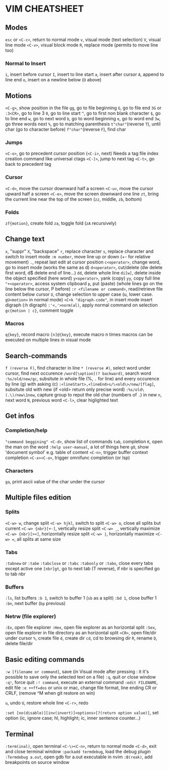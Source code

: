 # VIM CHEATSHEET



## Modes

`esc` or `<C-c>`, return to normal mode
`v`, visual mode (text selection)
`V`, visual line mode
`<C-v>`, visual block mode
`R`, replace mode (permits to move line too)
### Normal to Insert
`i`, insert before cursor
`I`, insert to line start
`a`, insert after cursor
`A`, append to line end
`o`, insert on a newline below (`O` above)


## Motions

`<C-g>`, show position in the file
`gg`, go to file beginning
`G`, go to file end
`3G` or `:3<CR>`, go to line 3
`0`, go to line start
`^`, go to first non blank character
`$`, go to line end
`w`, go to next word
`b`, go to word beginning
`e`, go to word end
`3w`, go three words next
`%`, go to matching parenthesis
`t"char"`(reverse `T`), until char (go to character before)
`f"char"`(reverse `F`), find char

### Jumps
`<C-o>`, go to precedent cursor position (`<C-i>`, next)
Needs a tag file index creation command like universal ctags
`<C-]>`, jump to next tag
`<C-t>`, go back to precedent tag

### Cursor
`<C-d>`, move the cursor downward half a screen
`<C-u>`, move the cursor upward half a screen
`<C-e>`, move the screen downward one line
`zt`, bring the current line near the top of the screen (`zz`, middle, `zb`, bottom)

### Folds
`zf{motion}`, create fold
`za`, toggle fold (`zA` recursively)


## Change text
`x`, "suppr"
`X`, "backspace"
`r`, replace character
`s`, replace character and switch to insert mode
`:m number`, move line up or down (+- for relative movement)
`.`, repeat last edit at cursor position
`c<operator>`, change word, go to insert mode (works the same as d)
`d<operator>`, cut/delete (dw delete first word, d$ delete end of line...)
`dd`, delete whole line
`di[w]`, delete inside the object specified (here word)
`y<operator>`, yank (copy)
`yy`, copy full line
`"+<operator>`, access system clipboard
`p`, put (paste) (whole lines go on the line below the cursor, P before)
`:r <filename or command>`, read/retrieve file content below cursor
`U`, change selection to upper case (u, lower case. `gU<motion>` in normal mode)
`<C+k "digraph-code"`, in insert mode insert digraph (:h digraph)
`:'<,'>norm(al)`, apply normal command on selection
`gc{motion | c}`, comment toggle
### Macros
`q{key}`, record macro
`[n]@{key}`, execute macro n times
macros can be executed on multiple lines in visual mode


## Search-commands
`f (reverse F)`, find character in line
`* (reverse #)`, select word under cursor, find next occurence
`/word[\option](? backward)`, search word
`:%s/old/new/gc`, subsitute in whole file (%, `.` for line) and every occurence by line (g) with asking (c)
`:<lineStart>,<lineEnd>s/\<old\>/new/[flag]`, subsitute old with new (if \<old\> return only precise word)
`:%s/old\(.\)/new\1new`, capture group to reput the old char (numbers of `.`) in new
`n`, next word
`N`, previous word
`<C-l>`, clear higlighted text


## Get infos

### Completion/help
`"command beggining" <C-d>`, show list of commands
`tab`, completion
`K`, open the man on the word
`:help user-manual`, a lot of things here
`gO`, show 'document symbol' e.g. table of content
`<C-n>`, trigger buffer context completion
`<C-x><C-o>`, trigger omnifunc completion (or lsp)

### Characters
`ga`, print ascii value of the char under the cursor


## Multiple files edition

### Splits
`<C-w> w`, change split
`<C-w> hjkl`, switch to split
`<C-w> o`, close all splits but current
`<C-w> {nbr}[+-]`, vertically resize split
`<C-w> _`, vertically maximize
`<C-w> {nbr}[><]`, horizontally resize split
`<C-w> |`, horizontally maximize
`<C-w> =`, all splits at same size

### Tabs
`:tabnew` or `:tabe`
`:tabclose` or `:tabc`
`:tabonly` or `:tabo`, close every tabs except active one
`[nbr]gt`, go to next tab (T reverse), if nbr is specified go to tab nbr

### Buffers
`:ls`, list buffers
`:b 1`, switch to buffer 1 (`sb` as a split)
`:bd 1`, close buffer 1
`:bn`, next buffer (`bp` previous)

### Netrw (file explorer)
`:Ex`, open file explorer
`:Hex`, open file explorer as an horizontal split
`:Sex`, open file explorer in file directory as an horizontal split
`<CR>`, open file/dir under cursor
`%`, create file
`d`, create dir
`cd`, cd to browsing dir
`R`, rename
`D`, delete file/dir


## Basic editing commands
`:w [filename or command]`, save (in Visual mode after pressing : it it's possible to save only the selected text on a file)
`:q`, quit or close window
`:q!`, force quit
`:! command`, execute an external command
`:edit FILENAME`, edit file
`:e ++ff=dos` or unix or mac, change file format, line ending CR or CRLF, (remove ^M when git restore on win)

`u`, undo
`U`, restore whole line
`<C-r>`, redo

`:set [no(disable)][inv(invert)]<options>[?(return option value)]`, set option (ic, ignore case; hl, highlight; ic, inner sentence counter...)

## Terminal
`:term(inal)`, open terminal
`<C-\><C-n>`, return to normal mode
`<C-d>`, exit and close terminal window
`:packadd termdebug`, load the debug plugin
`:Termdebug a.out`, open gdb for a.out executable in nvim
`:B(reak)`, add breakpoints on source window
